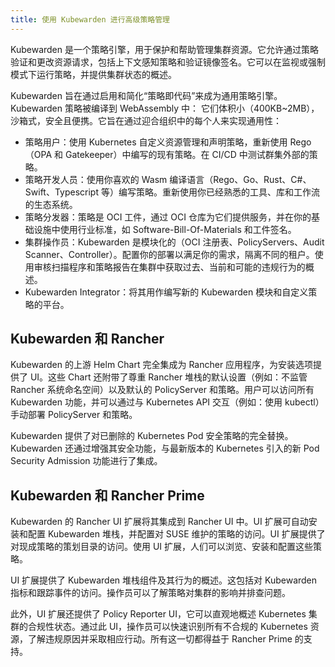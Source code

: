 ```yaml
---
title: 使用 Kubewarden 进行高级策略管理
---
```


<head>
  <link rel="canonical" href="https://ranchermanager.docs.rancher.com/zh/integrations-in-rancher/kubewarden"/>
</head>

Kubewarden 是一个策略引擎，用于保护和帮助管理集群资源。它允许通过策略验证和更改资源请求，包括上下文感知策略和验证镜像签名。它可以在监视或强制模式下运行策略，并提供集群状态的概述。

Kubewarden 旨在通过启用和简化“策略即代码”来成为通用策略引擎。Kubewarden 策略被编译到 WebAssembly 中： 它们体积小（400KB~2MB），沙箱式，安全且便携。它旨在通过迎合组织中的每个人来实现通用性：

- 策略用户：使用 Kubernetes 自定义资源管理和声明策略，重新使用 Rego（OPA 和 Gatekeeper）中编写的现有策略。在 CI/CD 中测试群集外部的策略。
- 策略开发人员：使用你喜欢的 Wasm 编译语言（Rego、Go、Rust、C#、Swift、Typescript 等）编写策略。重新使用你已经熟悉的工具、库和工作流的生态系统。
- 策略分发器：策略是 OCI 工件，通过 OCI 仓库为它们提供服务，并在你的基础设施中使用行业标准，如 Software-Bill-Of-Materials 和工件签名。
- 集群操作员：Kubewarden 是模块化的（OCI 注册表、PolicyServers、Audit Scanner、Controller）。配置你的部署以满足你的需求，隔离不同的租户。使用审核扫描程序和策略报告在集群中获取过去、当前和可能的违规行为的概述。
- Kubewarden Integrator：将其用作编写新的 Kubewarden 模块和自定义策略的平台。

## Kubewarden 和 Rancher

Kubewarden 的上游 Helm Chart 完全集成为 Rancher 应用程序，为安装选项提供了 UI。这些 Chart 还附带了尊重 Rancher 堆栈的默认设置（例如：不监管 Rancher 系统命名空间）以及默认的 PolicyServer 和策略。用户可以访问所有 Kubewarden 功能，并可以通过与 Kubernetes API 交互（例如：使用 kubectl）手动部署 PolicyServer 和策略。

Kubewarden 提供了对已删除的 Kubernetes Pod 安全策略的完全替换。 Kubewarden 还通过增强其安全功能，与最新版本的 Kubernetes 引入的新 Pod Security Admission 功能进行了集成。

## Kubewarden 和 Rancher Prime

Kubewarden 的 Rancher UI 扩展将其集成到 Rancher UI 中。UI 扩展可自动安装和配置 Kubewarden 堆栈，并配置对 SUSE 维护的策略的访问。UI 扩展提供了对现成策略的策划目录的访问。使用 UI 扩展，人们可以浏览、安装和配置这些策略。

UI 扩展提供了 Kubewarden 堆栈组件及其行为的概述。这包括对 Kubewarden 指标和跟踪事件的访问。操作员可以了解策略对集群的影响并排查问题。

此外，UI 扩展还提供了 Policy Reporter UI，它可以直观地概述 Kubernetes 集群的合规性状态。通过此 UI，操作员可以快速识别所有不合规的 Kubernetes 资源，了解违规原因并采取相应行动。所有这一切都得益于 Rancher Prime 的支持。
